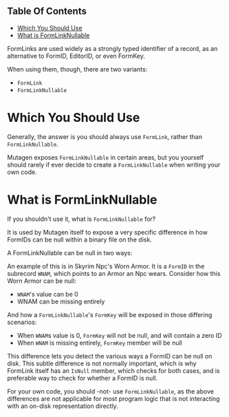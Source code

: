 <!-- START doctoc generated TOC please keep comment here to allow auto update -->
<!-- DON'T EDIT THIS SECTION, INSTEAD RE-RUN doctoc TO UPDATE -->
## Table Of Contents

- [Which You Should Use](#which-you-should-use)
- [What is FormLinkNullable](#what-is-formlinknullable)

<!-- END doctoc generated TOC please keep comment here to allow auto update -->

FormLinks are used widely as a strongly typed identifier of a record, as an alternative to FormID, EditorID, or even FormKey.

When using them, though, there are two variants:
- `FormLink`
- `FormLinkNullable`

# Which You Should Use
Generally, the answer is you should always use `FormLink`, rather than `FormLinkNullable`.

Mutagen exposes `FormLinkNullable` in certain areas, but you yourself should rarely if ever decide to create a `FormLinkNullable` when writing your own code.

# What is FormLinkNullable
If you shouldn't use it, what is `FormLinkNullable` for?

It is used by Mutagen itself to expose a very specific difference in how FormIDs can be null within a binary file on the disk.

A FormLinkNullable can be null in two ways:

An example of this is in Skyrim Npc's Worn Armor.   It is a `FormID` in the subrecord `WNAM`, which points to an Armor an Npc wears.
Consider how this Worn Armor can be null:
- `WNAM`'s value can be 0
- WNAM can be missing entirely

And how a `FormLinkNullable`'s `FormKey` will be exposed in those differing scenarios:
- When `WNAM`s value is 0, `FormKey` will not be null, and will contain a zero ID
- When `WNAM` is missing entirely, `FormKey` member will be null

This difference lets you detect the various ways a FormID can be null on disk.  This subtle difference is not normally important, which is why FormLink itself has an `IsNull` member, which checks for both cases, and is preferable way to check for whether a FormID is null.

For your own code, you should -not- use `FormLinkNullable`, as the above differences are not applicable for most program logic that is not interacting with an on-disk representation directly.
